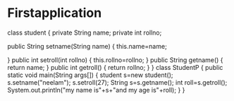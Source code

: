 # Firstapplication
class student
{
private String name;
private int rollno;

public String setname(String name)
{
this.name=name;

}
public int setroll(int rollno)
{
this.rollno=rollno;
}
public String getname()
{
return name;
}
public int getroll()
{
return rollno;
}
}
class StudentP
{
public static void main(String args[])
{
student s=new student();
s.setname("neelam");
s.setroll(27);
String s=s.getname();
int roll=s.getroll();
System.out.println("my name is"+s+"and my age is"+roll);
}
}
